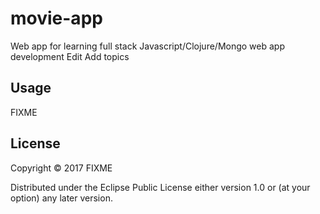 # movie-app

Web app for learning full stack Javascript/Clojure/Mongo web app development Edit
Add topics

## Usage

FIXME

## License

Copyright © 2017 FIXME

Distributed under the Eclipse Public License either version 1.0 or (at
your option) any later version.
